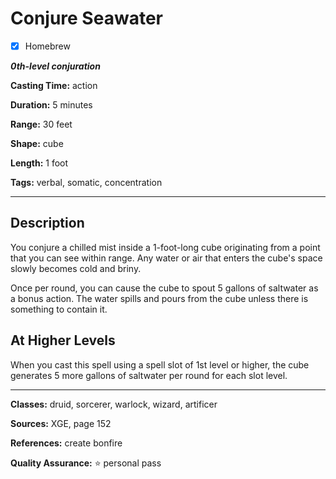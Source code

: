 # Conjure Seawater

- [x] Homebrew

***0th-level conjuration***

**Casting Time:** action

**Duration:** 5 minutes

**Range:** 30 feet

**Shape:** cube

**Length:** 1 foot

**Tags:** verbal, somatic, concentration

---

## Description
You conjure a chilled mist inside a 1-foot-long cube originating from a point that you can see within range.
Any water or air that enters the cube's space slowly becomes cold and briny.

Once per round, you can cause the cube to spout 5 gallons of saltwater as a bonus action.
The water spills and pours from the cube unless there is something to contain it.

## At Higher Levels
When you cast this spell using a spell slot of 1st level or higher, the cube generates 5 more gallons of saltwater per round for each slot level.

---

**Classes:** druid, sorcerer, warlock, wizard, artificer

**Sources:** XGE, page 152

**References:** create bonfire

**Quality Assurance:** :star: personal pass
